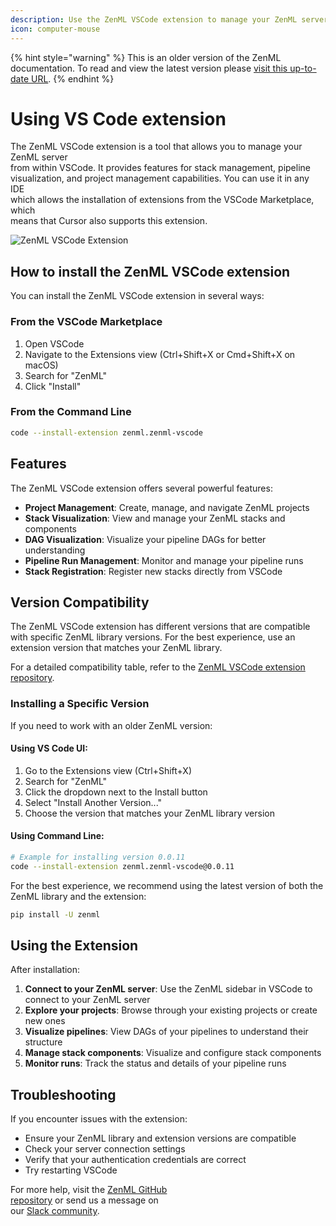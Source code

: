 ```yaml
---
description: Use the ZenML VSCode extension to manage your ZenML server
icon: computer-mouse
---
```


{% hint style="warning" %}
This is an older version of the ZenML documentation. To read and view the latest version please [visit this up-to-date URL](https://docs.zenml.io).
{% endhint %}


# Using VS Code extension

The ZenML VSCode extension is a tool that allows you to manage your ZenML server\
from within VSCode. It provides features for stack management, pipeline\
visualization, and project management capabilities. You can use it in any IDE\
which allows the installation of extensions from the VSCode Marketplace, which\
means that Cursor also supports this extension.

![ZenML VSCode Extension](../../.gitbook/assets/vscode-extension.gif)

## How to install the ZenML VSCode extension

You can install the ZenML VSCode extension in several ways:

### From the VSCode Marketplace

1. Open VSCode
2. Navigate to the Extensions view (Ctrl+Shift+X or Cmd+Shift+X on macOS)
3. Search for "ZenML"
4. Click "Install"

### From the Command Line

```bash
code --install-extension zenml.zenml-vscode
```

## Features

The ZenML VSCode extension offers several powerful features:

* **Project Management**: Create, manage, and navigate ZenML projects
* **Stack Visualization**: View and manage your ZenML stacks and components
* **DAG Visualization**: Visualize your pipeline DAGs for better understanding
* **Pipeline Run Management**: Monitor and manage your pipeline runs
* **Stack Registration**: Register new stacks directly from VSCode

## Version Compatibility

The ZenML VSCode extension has different versions that are compatible with specific ZenML library versions. For the best experience, use an extension version that matches your ZenML library.

For a detailed compatibility table, refer to the [ZenML VSCode extension repository](https://github.com/zenml-io/vscode-zenml/blob/develop/VERSIONS.md).

### Installing a Specific Version

If you need to work with an older ZenML version:

#### Using VS Code UI:

1. Go to the Extensions view (Ctrl+Shift+X)
2. Search for "ZenML"
3. Click the dropdown next to the Install button
4. Select "Install Another Version..."
5. Choose the version that matches your ZenML library version

#### Using Command Line:

```bash
# Example for installing version 0.0.11
code --install-extension zenml.zenml-vscode@0.0.11
```

For the best experience, we recommend using the latest version of both the ZenML library and the extension:

```bash
pip install -U zenml
```

## Using the Extension

After installation:

1. **Connect to your ZenML server**: Use the ZenML sidebar in VSCode to connect to your ZenML server
2. **Explore your projects**: Browse through your existing projects or create new ones
3. **Visualize pipelines**: View DAGs of your pipelines to understand their structure
4. **Manage stack components**: Visualize and configure stack components
5. **Monitor runs**: Track the status and details of your pipeline runs

## Troubleshooting

If you encounter issues with the extension:

* Ensure your ZenML library and extension versions are compatible
* Check your server connection settings
* Verify that your authentication credentials are correct
* Try restarting VSCode

For more help, visit the [ZenML GitHub\
repository](https://github.com/zenml-io/vscode-zenml) or send us a message on\
our [Slack community](https://zenml.io/slack).
